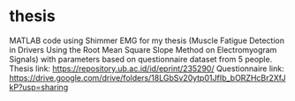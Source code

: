 # thesis
MATLAB code using Shimmer EMG for my thesis (Muscle Fatigue Detection in Drivers Using the Root Mean Square Slope Method on Electromyogram Signals)
with parameters based on questionnaire dataset from 5 people. Thesis link: https://repository.ub.ac.id/id/eprint/235290/ Questionnaire link: https://drive.google.com/drive/folders/18LGbSv20ytp01JfIb_bORZHcBr2XfJkP?usp=sharing
